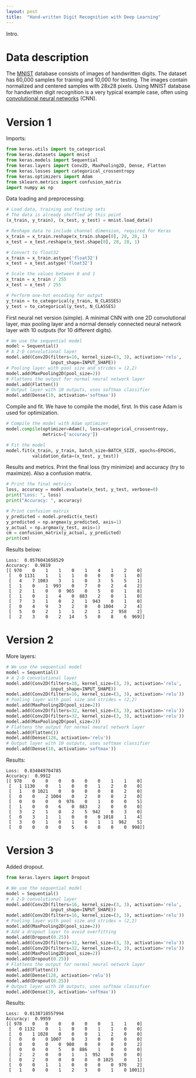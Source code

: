```yaml
---
layout: post
title:  "Hand-written Digit Recognition with Deep Learning"
---
```


Intro.

# Data description

The [MNIST][mnist] database consists of images of handwritten digits. The
dataset has 60,000 samples for training and 10,000 for testing. The images
contain normalized and centered samples with 28x28 pixels. Using MNIST database
for handwritten digit recognition is a very typical example case, often using
[convolutional neural networks][cnn] (CNN).

# Version 1

Imports:

```python
from keras.utils import to_categorical
from keras.datasets import mnist
from keras.models import Sequential
from keras.layers import Conv2D, MaxPooling2D, Dense, Flatten
from keras.losses import categorical_crossentropy
from keras.optimizers import Adam
from sklearn.metrics import confusion_matrix
import numpy as np
```

Data loading and preprocessing:

```python
# Load data, training and testing sets
# The data is already shuffled at this point
(x_train, y_train), (x_test, y_test) = mnist.load_data()

# Reshape data to include channel dimension, required for Keras
x_train = x_train.reshape(x_train.shape[0], 28, 28, 1)
x_test = x_test.reshape(x_test.shape[0], 28, 28, 1)

# Convert to float32
x_train = x_train.astype('float32')
x_test = x_test.astype('float32')

# Scale the values between 0 and 1
x_train = x_train / 255
x_test = x_test / 255

# Perform one-hot encoding for output
y_train = to_categorical(y_train, N_CLASSES)
y_test = to_categorical(y_test, N_CLASSES)
```

First neural net version (simple). A minimal CNN with one 2D convolutional
layer, max pooling layer and a normal densely connected neural network layer
with 10 outputs (for 10 different digits).

```python
# We use the sequential model
model = Sequential()
# A 2-D convolutional layer
model.add(Conv2D(filters=16, kernel_size=(3, 3), activation='relu',
                 input_shape=INPUT_SHAPE))
# Pooling layer with pool size and strides = (2,2)
model.add(MaxPooling2D(pool_size=2))
# Flattens the output for normal neural network layer
model.add(Flatten())
# Output layer with 10 outputs, uses softmax classifier
model.add(Dense(10, activation='softmax'))
```

Compile and fit. We have to compile the model, first. In this case Adam is
used for optimization.

```python
# Compile the model with Adam optimizer
model.compile(optimizer=Adam(), loss=categorical_crossentropy,
              metrics=['accuracy'])

# Fit the model
model.fit(x_train, y_train, batch_size=BATCH_SIZE, epochs=EPOCHS,
          validation_data=(x_test, y_test))
```

Results and metrics. Print the final loss (try minimize) and accuracy (try to
maximize). Also a confusion matrix.

```python
# Print the final metrics
loss, accuracy = model.evaluate(x_test, y_test, verbose=0)
print("Loss: ", loss)
print("Accuracy: ", accuracy)

# Print confusion matrix
y_predicted = model.predict(x_test)
y_predicted = np.argmax(y_predicted, axis=1)
y_actual = np.argmax(y_test, axis=1)
cm = confusion_matrix(y_actual, y_predicted)
print(cm)
```

Results below:

```
Loss:  0.0576041658529
Accuracy:  0.9819
[[ 970    0    1    1    0    1    4    1    2    0]
 [   0 1131    1    1    1    0    0    0    1    0]
 [   4    7 1003    3    1    0    3    5    5    1]
 [   1    0    1  993    0    7    0    2    4    2]
 [   2    1    0    0  965    0    5    0    1    8]
 [   1    0    1    4    0  883    2    0    1    0]
 [   7    3    1    0    2    1  943    0    1    0]
 [   0    4    9    3    2    0    0 1004    2    4]
 [   5    0    2    1    1    2    1    2  958    2]
 [   2    3    0    2   14    5    0    8    6  969]]
```

# Version 2

More layers:

```python
# We use the sequential model
model = Sequential()
# A 2-D convolutional layer
model.add(Conv2D(filters=16, kernel_size=(3, 3), activation='relu',
                 input_shape=INPUT_SHAPE))
model.add(Conv2D(filters=16, kernel_size=(3, 3), activation='relu'))
# Pooling layer with pool size and strides = (2,2)
model.add(MaxPooling2D(pool_size=2))
model.add(Conv2D(filters=32, kernel_size=(3, 3), activation='relu'))
model.add(Conv2D(filters=32, kernel_size=(3, 3), activation='relu'))
model.add(MaxPooling2D(pool_size=2))
# Flattens the output for normal neural network layer
model.add(Flatten())
model.add(Dense(128, activation='relu'))
# Output layer with 10 outputs, uses softmax classifier
model.add(Dense(10, activation='softmax'))
```

Results:

```
Loss:  0.034049704785
Accuracy:  0.9912
[[ 978    0    0    0    0    0    0    1    1    0]
 [   1 1130    0    1    0    0    1    2    0    0]
 [   1    0 1021    0    0    0    0    8    2    0]
 [   0    0    2 1004    0    2    0    0    2    0]
 [   0    0    0    0  976    0    1    0    0    5]
 [   1    0    0    6    0  883    2    0    0    0]
 [   3    2    1    0    2    5  942    0    3    0]
 [   0    3    1    1    0    0    0 1018    1    4]
 [   3    0    1    0    1    0    1    1  962    5]
 [   0    0    0    0    5    6    0    0    0  998]]
```

# Version 3

Added dropout.

```python
from keras.layers import Dropout
```

```python
# We use the sequential model
model = Sequential()
# A 2-D convolutional layer
model.add(Conv2D(filters=16, kernel_size=(3, 3), activation='relu',
                 input_shape=INPUT_SHAPE))
model.add(Conv2D(filters=16, kernel_size=(3, 3), activation='relu'))
# Pooling layer with pool size and strides = (2,2)
model.add(MaxPooling2D(pool_size=2))
# Add a dropout layer to avoid overfitting
model.add(Dropout(0.25))
model.add(Conv2D(filters=32, kernel_size=(3, 3), activation='relu'))
model.add(Conv2D(filters=32, kernel_size=(3, 3), activation='relu'))
model.add(MaxPooling2D(pool_size=2))
model.add(Dropout(0.25))
# Flattens the output for normal neural network layer
model.add(Flatten())
model.add(Dense(128, activation='relu'))
model.add(Dropout(0.25))
# Output layer with 10 outputs, uses softmax classifier
model.add(Dense(10, activation='softmax'))
```

Results:

```
Loss:  0.0138718557994
Accuracy:  0.9959
[[ 978    0    0    0    0    0    0    1    1    0]
 [   0 1132    0    1    0    0    1    1    0    0]
 [   0    1 1028    0    0    0    1    2    0    0]
 [   0    0    0 1007    0    3    0    0    0    0]
 [   0    0    0    0  980    0    0    0    0    2]
 [   0    0    0    5    0  886    1    0    0    0]
 [   2    2    0    0    1    1  952    0    0    0]
 [   0    2    0    0    0    0    0 1025    0    1]
 [   0    0    1    1    0    0    0    0  970    2]
 [   1    0    0    1    2    3    0    1    0 1001]]
```

[mnist]: http://yann.lecun.com/exdb/mnist/
[cnn]: https://en.wikipedia.org/wiki/Convolutional_neural_network
